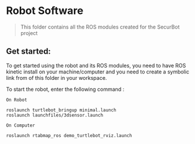 # Robot Software
> This folder contains all the ROS modules created for the SecurBot project


## Get started:
To get started using the robot and its ROS modules, you need to have ROS kinetic install on your machine/computer and you need to create a symbolic link from of this folder in your workspace.


To start the robot, enter the following command :

`On Robot`
```
roslaunch turtlebot_bringup minimal.launch
roslaunch launchfiles/3dsensor.launch
```

` On Computer `
```
roslaunch rtabmap_ros demo_turtlebot_rviz.launch
```